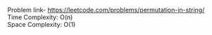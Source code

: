 Problem link- https://leetcode.com/problems/permutation-in-string/ </br>
Time Complexity: O(n) </br>
Space Complexity: O(1)
